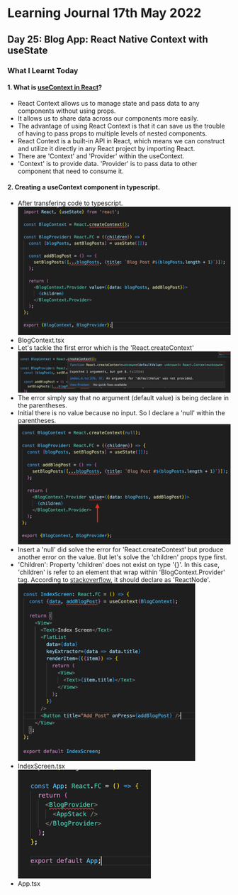 <h1>Learning Journal 17th May 2022</h1>
<h2>Day 25: Blog App: React Native Context with useState</h2>
<h3>What I Learnt Today</h3>
<h4>1. What is <a href="https://www.freecodecamp.org/news/react-context-for-beginners/">useContext in React</a>?</h4>
<ul>
  <li>React Context allows us to manage state and pass data to any components without using props.</li>
  <li>It allows us to share data across our components more easily.</li>
  <li>The advantage of using React Context is that it can save us the trouble of having to pass props to multiple levels of nested components.</li>
  <li>React Context is a built-in API in React, which means we can construct and utilize it directly in any React project by importing React.</li>
  <li>There are 'Context' and 'Provider' within the useContext.</li>
  <li>'Context' is to provide data. 'Provider' is to pass data to other component that need to consume it.</li>
</ul>
<h4>2. Creating a useContext component in typescript.</h4>
<ul>
  <li>After transfering code to typescript.</li>
  <img src="https://github.com/janson-gan/react-native-training/blob/main/images/Screenshot%202022-05-17%20at%204.28.28%20PM.png" width="500" />
  <li>BlogContext.tsx</li>
  <li>Let's tackle the first error which is the 'React.createContext'</li>
  <img src="https://github.com/janson-gan/react-native-training/blob/main/images/Screenshot%202022-05-17%20at%204.54.30%20PM.png" width="550" />
  <li>The error simply say that no argument (default value) is being declare in the parentheses.</li>
  <li>Initial there is no value because no input. So I declare a 'null' within the parentheses.</li>
  <img src="https://github.com/janson-gan/react-native-training/blob/main/images/Screenshot%202022-05-17%20at%205.09.59%20PM.png" width="500" />
  <li>Insert a 'null' did solve the error for 'React.createContext' but produce another error on the value. But let's solve the 'children' props type first.</li>
  <li>'Children': Property 'children' does not exist on type '{}'. In this case, 'children' is refer to an element that wrap within 'BlogContext.Provider' tag. According to <a href="https://stackoverflow.com/questions/58123398/when-to-use-jsx-element-vs-reactnode-vs-reactelement">stackoverflow</a>, it should declare as 'ReactNode'.</li>
  <imgsrc="" width="500" />
  <img src="https://github.com/janson-gan/react-native-training/blob/main/images/Screenshot%202022-05-17%20at%204.29.20%20PM.png" width="400" />
  <li>IndexScreen.tsx</li>
  <img src="https://github.com/janson-gan/react-native-training/blob/main/images/Screenshot%202022-05-17%20at%204.30.22%20PM.png" width="300" />
  <li>App.tsx</li>
</ul>
